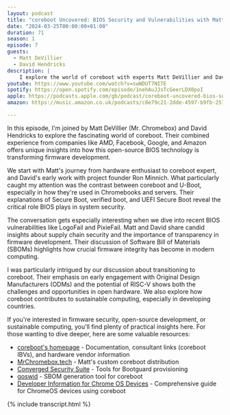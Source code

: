 ```yaml
---
layout: podcast
title: "coreboot Uncovered: BIOS Security and Vulnerabilities with Matt DeVillier and David Hendricks"
date: "2024-03-25T00:00:00+01:00"
duration: 71
season: 1
episode: 7
guests:
  - Matt DeVillier
  - David Hendricks
description: |
    I explore the world of coreboot with experts Matt DeVillier and David Hendricks, diving into how this open-source BIOS technology is reshaping firmware security. From Chromebooks to servers, we discuss the mechanics, security features, and what this means for the future of sustainable computing.
youtube: https://www.youtube.com/watch?v=swWDUT7NITE
spotify: https://open.spotify.com/episode/1nehAuJJsTcGeerLDX0poI
apple: https://podcasts.apple.com/gb/podcast/coreboot-uncovered-bios-security-supply-chain-and/id1722663295?i=1000650304147
amazon: https://music.amazon.co.uk/podcasts/c8e79c21-2dde-4597-b9fb-257ecbc2bf29/episodes/afaaf197-a43a-4315-8e2c-99dddc43d70e/nerding-out-with-viktor-coreboot-uncovered-bios-security-supply-chain-and-vulnerabilities-with-matt-devillier-and-david-hendricks

---
```


In this episode, I'm joined by Matt DeVillier (Mr. Chromebox) and David Hendricks to explore the fascinating world of coreboot. Their combined experience from companies like AMD, Facebook, Google, and Amazon offers unique insights into how this open-source BIOS technology is transforming firmware development.

We start with Matt's journey from hardware enthusiast to coreboot expert, and David's early work with project founder Ron Minnich. What particularly caught my attention was the contrast between coreboot and U-Boot, especially in how they're used in Chromebooks and servers. Their explanations of Secure Boot, verified boot, and UEFI Secure Boot reveal the critical role BIOS plays in system security.

The conversation gets especially interesting when we dive into recent BIOS vulnerabilities like LogoFail and PixieFail. Matt and David share candid insights about supply chain security and the importance of transparency in firmware development. Their discussion of Software Bill of Materials (SBOMs) highlights how crucial firmware integrity has become in modern computing.

I was particularly intrigued by our discussion about transitioning to coreboot. Their emphasis on early engagement with Original Design Manufacturers (ODMs) and the potential of RISC-V shows both the challenges and opportunities in open hardware. We also explore how coreboot contributes to sustainable computing, especially in developing countries.

If you're interested in firmware security, open-source development, or sustainable computing, you'll find plenty of practical insights here. For those wanting to dive deeper, here are some valuable resources:

* [coreboot's homepage](https://www.coreboot.org) - Documentation, consultant links (coreboot IBVs), and hardware vendor information
* [MrChromebox.tech](https://mrchromebox.tech) - Matt's custom coreboot distribution
* [Converged Security Suite](https://github.com/9elements/converged-security-suite) - Tools for Bootguard provisioning
* [goswid](https://github.com/9elements/goswid) - SBOM generation tool for coreboot
* [Developer Information for Chrome OS Devices](https://www.chromium.org/chromium-os/developer-information-for-chrome-os-devices) - Comprehensive guide for ChromeOS devices using coreboot

{% include transcript.html %}